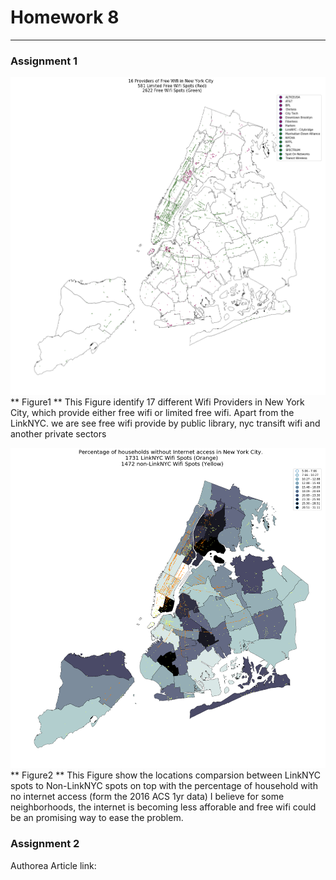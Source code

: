 # Homework 8

----
### Assignment 1


![Alt text](WifiSpotsNYC.png)
** Figure1 ** This Figure identify 17 different Wifi Providers in New York City, which provide either free wifi or limited free wifi. Apart from the LinkNYC. we are see free wifi provide by public library, nyc transift wifi and another private sectors

![Alt text](linkNYCvsNonLinkNYC.png)
** Figure2 ** This Figure show the locations comparsion between LinkNYC spots to Non-LinkNYC spots on top with the percentage of household with no internet access (form the 2016 ACS 1yr data) I believe for some neighborhoods, the internet is becoming less afforable and free wifi could be an promising way to ease the problem.


### Assignment 2

Authorea Article link:
